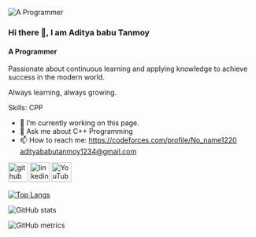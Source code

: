 ![A Programmer](https://media.licdn.com/dms/image/v2/D4D16AQEkUYAOg04dTw/profile-displaybackgroundimage-shrink_350_1400/B4DZXWmnPwHIAc-/0/1743062202774?e=1748476800&v=beta&t=JuqHAkwdcoHu0ZXkXLR0DAg7d3c7_kZb_Gv9ND7xV0Y)

### Hi there 👋, I am Aditya babu Tanmoy
#### A Programmer

Passionate about continuous learning and applying knowledge to achieve success in the modern world.

Always learning, always growing.

Skills: CPP

- 🔭 I’m currently working on this page. 
- 💬 Ask me about C++ Programming 
- 📫 How to reach me: https://codeforces.com/profile/No_name1220 <br>
adityababutanmoy1234@gmail.com<br>

[<img src='https://cdn.jsdelivr.net/npm/simple-icons@3.0.1/icons/github.svg' alt='github' height='40'>](https://github.com/Aditya-Babu-Tanmoy)  [<img src='https://cdn.jsdelivr.net/npm/simple-icons@3.0.1/icons/linkedin.svg' alt='linkedin' height='40'>](https://www.linkedin.com/in/https://www.linkedin.com/in/aditya-babu-tanmoy-2025abt?lipi=urn%3Ali%3Apage%3Ad_flagship3_profile_view_base_contact_details%3BNbeTlzbuSUOBtrh3V%2B%2F52Q%3D%3D/)  [<img src='https://cdn.jsdelivr.net/npm/simple-icons@3.0.1/icons/youtube.svg' alt='YouTube' height='40'>](https://www.youtube.com/channel/UC7Z9jumhIrf7qsdkowrgYTg)  

[![Top Langs](https://github-readme-stats.vercel.app/api/top-langs/?username=Aditya-Babu-Tanmoy)](https://github.com/anuraghazra/github-readme-stats)

![GitHub stats](https://github-readme-stats.vercel.app/api?username=Aditya-Babu-Tanmoy&show_icons=true)  

![GitHub metrics](https://metrics.lecoq.io/Aditya-Babu-Tanmoy)  

